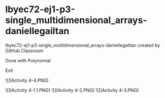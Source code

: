 # lbyec72-ej1-p3-single_multidimensional_arrays-daniellegailtan
lbyec72-ej1-p3-single_multidimensional_arrays-daniellegailtan created by GitHub Classroom

Done with Polynomial


Exit


![](Activity 4-4.PNG)

![](Activity 4-1.1.PNG)
![](Activity 4-2.PNG)
![](Activity 4-3.PNG)

